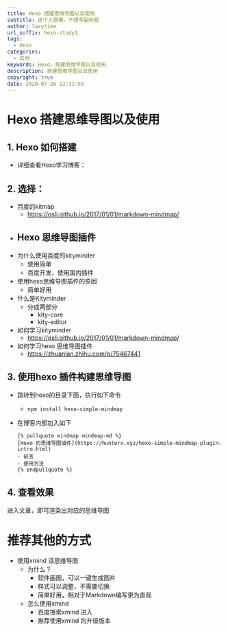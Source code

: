 ```yaml
---
title: Hexo 搭建思维导图以及使用
subtitle: 这个人很懒，不想写副标题
author: lazytime
url_suffix: hexo-study1
tags:
  - Hexo
categories:
  - 其他
keywords: Hexo，搭建思维导图以及使用
description: 搭建思维导图以及使用
copyright: true
date: 2020-07-26 12:31:59
---
```


# Hexo 搭建思维导图以及使用

## 1. Hexo 如何搭建

- 详细查看Hexo学习博客：

## 2. 选择：

- 百度的kitmap
  - https://qsli.github.io/2017/01/01/markdown-mindmap/
- Hexo 思维导图插件
  - 
- 为什么使用百度的kityminder
  - 使用简单
  - 百度开发，使用国内插件
- 使用hexo思维导图插件的原因
  - 简单好用
- 什么是Kityminder
  - 分成两部分
    - kity-core
    - kity-editor
- 如何学习kityminder
  - https://qsli.github.io/2017/01/01/markdown-mindmap/
- 如何学习hexo 思维导图插件
  - https://zhuanlan.zhihu.com/p/75467441

## 3. 使用hexo 插件构建思维导图

- 跳转到hexo的目录下面，执行如下命令

  - `npm install hexo-simple-mindmap`

- 在博客内部加入如下

  ```
  {% pullquote mindmap mindmap-md %}
  [Hexo 的思维导图插件](https://hunterx.xyz/hexo-simple-mindmap-plugin-intro.html)
  - 前言
  - 使用方法
  {% endpullquote %}
  ```

## 4. 查看效果

进入文章，即可渲染出对应的思维导图

# 推荐其他的方式

- 使用xmind 话思维导图
  - 为什么？
    - 软件画图，可以一键生成图片
    - 样式可以调整，不需要切换
    - 简单好用，相对于Markdown编写更为直观
  - 怎么使用xmind
    - 百度搜索xmind 进入
    - 推荐使用xmind 的升级版本